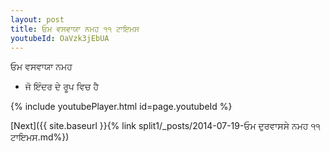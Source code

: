 ```yaml
---
layout: post
title: ਓਮ ਵਸਵਾਯਾ ਨਮਹ ੧੧ ਟਾਇਮਸ
youtubeId: OaVzk3jEbUA
---
```

 
 
 ਓਮ ਵਸਵਾਯਾ ਨਮਹ  
 
 -  ਜੋ ਇੰਦਰ ਦੇ ਰੂਪ ਵਿਚ ਹੈ 
 
  
 
  
 
 
 
 
 
 


{% include youtubePlayer.html id=page.youtubeId %}
 
[Next]({{ site.baseurl }}{% link  split1/_posts/2014-07-19-ਓਮ ਦੁਰਵਾਸਸੇ ਨਮਹ ੧੧ ਟਾਇਮਸ.md%})
 
